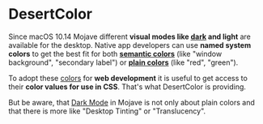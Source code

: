 # DesertColor

Since macOS 10.14 Mojave different **visual modes like [dark](https://developer.apple.com/design/human-interface-guidelines/macos/visual-design/dark-mode/) and light** are available for the desktop. Native app developers can use **named system colors** to get the best fit for both [**semantic colors**](https://developer.apple.com/documentation/appkit/nscolor/ui_element_colors) (like "window background", "secondary label") or [**plain colors**](https://developer.apple.com/documentation/appkit/nscolor/standard_colors) (like "red", "green"). 

To adopt these [colors](https://developer.apple.com/design/human-interface-guidelines/macos/visual-design/color/) for **web development** it is useful to get access to their **color values for use in CSS**. That's what DesertColor is providing.

But be aware, that [Dark Mode](https://developer.apple.com/design/human-interface-guidelines/macos/visual-design/dark-mode/) in Mojave is not only about plain colors and that there is more like "Desktop Tinting" or "Translucency".